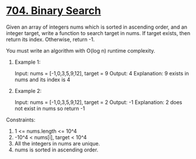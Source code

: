 # [704. Binary Search](https://leetcode.com/problems/binary-search/?envType=study-plan&id=algorithm-i)

Given an array of integers nums which is sorted in ascending order,
and an integer target, write a function to search target in nums. 
If target exists, then return its index. Otherwise, return -1.

You must write an algorithm with O(log n) runtime complexity.

1. Example 1:

    Input: nums = [-1,0,3,5,9,12], target = 9
    Output: 4
    Explanation: 9 exists in nums and its index is 4


2. Example 2:

    Input: nums = [-1,0,3,5,9,12], target = 2
    Output: -1
    Explanation: 2 does not exist in nums so return -1

Constraints:

1. 1 <= nums.length <= 10^4
2. -10^4 < nums[i], target < 10^4
3. All the integers in nums are unique.
4. nums is sorted in ascending order.